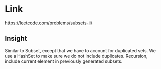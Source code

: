 # Link

https://leetcode.com/problems/subsets-ii/

## Insight

Similar to Subset, except that we have to account for duplicated sets. 
We use a HashSet to make sure we do not include duplicates.
Recursion, include current element in previously generated subsets.
